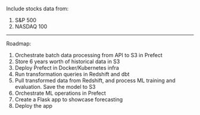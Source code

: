Include stocks data from:

1. S&P 500
2. NASDAQ 100

---

Roadmap:

1. Orchestrate batch data processing from API to S3 in Prefect
2. Store 6 years worth of historical data in S3
3. Deploy Prefect in Docker/Kubernetes infra
4. Run transformation queries in Redshift and dbt
5. Pull transformed data from Redshift, and process ML training and evaluation. Save the model to S3
6. Orchestrate ML operations in Prefect
7. Create a Flask app to showcase forecasting
8. Deploy the app
